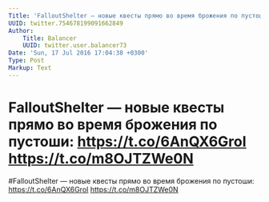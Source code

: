 ```yaml
---
Title: 'FalloutShelter — новые квесты прямо во время брожения по пустоши: https://t.co/6AnQX6GroI https://t.co/m8OJTZWe0N'
UUID: twitter.754678199091662849
Author:
    Title: Balancer
    UUID: twitter.user.balancer73
Date: 'Sun, 17 Jul 2016 17:04:38 +0300'
Type: Post
Markup: Text
---
```


# FalloutShelter — новые квесты прямо во время брожения по пустоши: https://t.co/6AnQX6GroI https://t.co/m8OJTZWe0N

#FalloutShelter — новые квесты прямо во время брожения по
пустоши: https://t.co/6AnQX6GroI https://t.co/m8OJTZWe0N